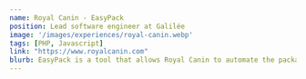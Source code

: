 ```yaml
---
name: Royal Canin - EasyPack
position: Lead software engineer at Galilée
image: '/images/experiences/royal-canin.webp'
tags: [PHP, Javascript]
link: "https://www.royalcanin.com"
blurb: EasyPack is a tool that allows Royal Canin to automate the packaging production process for the brand's products. Easypack is available worldwide for all players linked to Royal Canin.
---
```

